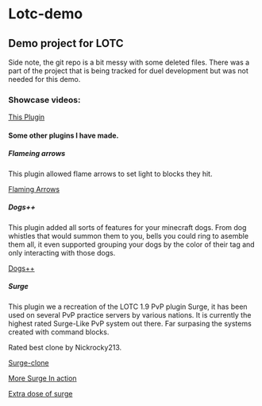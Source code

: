 # Lotc-demo

## Demo project for LOTC

Side note, the git repo is a bit messy with some deleted files. There was a part of the project that is being tracked for duel development but was not needed for this demo. 


### Showcase videos:
[This Plugin](https://youtu.be/9SENYp7nleo)


#### Some other plugins I have made.

##### Flameing arrows

This plugin allowed flame arrows to set light to blocks they hit.

[Flaming Arrows](https://www.youtube.com/watch?v=bG9d-LdgL4k)


##### Dogs++

This plugin added all sorts of features for your minecraft dogs. From dog whistles that would summon them to you, bells you could ring to asemble them all, it even supported grouping your dogs by the color of their tag and only interacting with those dogs.

[Dogs++](https://www.youtube.com/watch?v=i7abp-Tbt_4)


##### Surge

This plugin we a recreation of the LOTC 1.9 PvP plugin Surge, it has been used on several PvP practice servers by various nations. It is currently the highest rated Surge-Like PvP system out there. Far surpasing the systems created with command blocks. 

Rated best clone by Nickrocky213.


[Surge-clone](https://www.youtube.com/watch?v=lC5l1hPj0i0)

[More Surge In action](https://www.youtube.com/watch?v=ISmKXqSSBKs)

[Extra dose of surge](https://www.youtube.com/watch?v=Um2hNWrlbAU)
